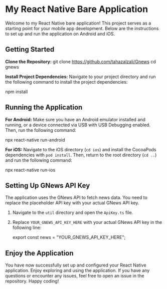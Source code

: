 # My React Native Bare Application

Welcome to my React Native bare application! This project serves as a starting point for your mobile app development. Below are the instructions to set up and run the application on Android and iOS.

## Getting Started

**Clone the Repository:**
   git clone https://github.com/tahazalzali/Gnews
   cd gnews

**Install Project Dependencies:**
Navigate to your project directory and run the following command to install the project dependencies:

npm install


## Running the Application

**For Android:**
Make sure you have an Android emulator installed and running, or a device connected via USB with USB Debugging enabled. Then, run the following command:

npx react-native run-android

**For iOS:**
Navigate to the iOS directory (`cd ios`) and install the CocoaPods dependencies with `pod install`. Then, return to the root directory (`cd ..`) and run the following command:

npx react-native run-ios

## Setting Up GNews API Key

The application uses the GNews API to fetch news data. You need to replace the placeholder API key with your actual GNews API key.

1. Navigate to the `util` directory and open the `ApiKey.ts` file.

2. Replace `YOUR_GNEWS_API_KEY_HERE` with your actual GNews API key in the following line:

   export const news = "YOUR_GNEWS_API_KEY_HERE";


## Enjoy the Application

You have now successfully set up and configured your React Native application. Enjoy exploring and using the application. If you have any questions or encounter any issues, feel free to open an issue in the repository. Happy coding!


